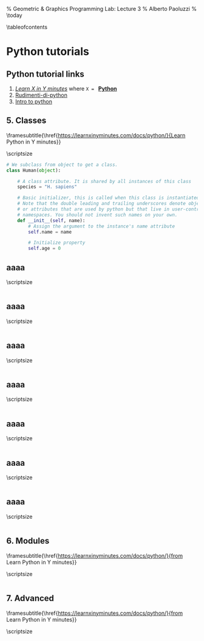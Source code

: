 % Geometric \& Graphics Programming Lab: Lecture 3
% Alberto Paoluzzi
% \today

\tableofcontents

# Python tutorials


## Python tutorial links

1.	[_Learn X in Y minutes_](https://learnxinyminutes.com) where `X = ` [**Python**](https://learnxinyminutes.com/docs/python/)
2.	[Rudimenti-di-python](http://docplayer.it/17174725-Rudimenti-di-python-senza-rodimenti-di-python.html)
3.	[Intro to python](furiani-1.pdf)


## 5. Classes

\framesubtitle{\href{https://learnxinyminutes.com/docs/python/}{Learn Python in Y minutes}} 

\scriptsize

```python
# We subclass from object to get a class.
class Human(object):

    # A class attribute. It is shared by all instances of this class
    species = "H. sapiens"

    # Basic initializer, this is called when this class is instantiated.
    # Note that the double leading and trailing underscores denote objects
    # or attributes that are used by python but that live in user-controlled
    # namespaces. You should not invent such names on your own.
    def __init__(self, name):
        # Assign the argument to the instance's name attribute
        self.name = name

        # Initialize property
        self.age = 0
```

## aaaa
\scriptsize

```python

```


## aaaa
\scriptsize

```python

```


## aaaa
\scriptsize

```python

```


## aaaa
\scriptsize

```python

```


## aaaa
\scriptsize

```python

```


## aaaa
\scriptsize

```python

```


## aaaa
\scriptsize

```python

```


## 6. Modules

\framesubtitle{\href{https://learnxinyminutes.com/docs/python/}{from Learn Python in Y minutes}} 

\scriptsize

```python

```



## 7. Advanced

\framesubtitle{\href{https://learnxinyminutes.com/docs/python/}{from Learn Python in Y minutes}} 

\scriptsize

```python

```


